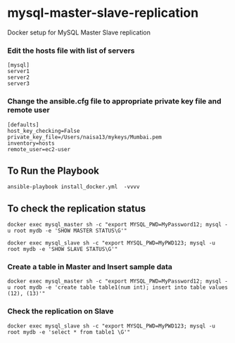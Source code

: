 # mysql-master-slave-replication
Docker setup for MySQL Master Slave replication 

### Edit the hosts file with list of servers ###
```
[mysql]
server1
server2
server3
```

###  Change the ansible.cfg file to appropriate private key file and remote user ###

```
[defaults]
host_key_checking=False
private_key_file=/Users/naisa13/mykeys/Mumbai.pem
inventory=hosts
remote_user=ec2-user
```

## To Run the Playbook ##
```
ansible-playbook install_docker.yml  -vvvv
```
## To check the replication status ## 

```
docker exec mysql_master sh -c "export MYSQL_PWD=MyPassword12; mysql -u root mydb -e 'SHOW MASTER STATUS\G'"
```
```
docker exec mysql_slave sh -c "export MYSQL_PWD=MyPWD123; mysql -u root mydb -e 'SHOW SLAVE STATUS\G'"
```

### Create a table in Master and Insert sample data ###

```
docker exec mysql_master sh -c "export MYSQL_PWD=MyPassword12; mysql -u root mydb -e 'create table table1(num int); insert into table values (12), (13)'"
```

### Check the replication on Slave ###

```
docker exec mysql_slave sh -c "export MYSQL_PWD=MyPWD123; mysql -u root mydb -e 'select * from table1 \G'"
```
